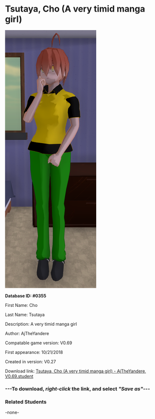 # Tsutaya, Cho (A very timid manga girl)

<img src="../../Files/Images/Tsutaya, Cho (A very timid manga girl).png" title="Tsutaya, Cho (A very timid manga girl) - AjTheYandere, V0.69">

**Database ID: #0355**

First Name: Cho

Last Name: Tsutaya

Description: A very timid manga girl

Author: AjTheYandere

Compatable game version: V0.69

First appearance: 10/21/2018

Created in version: V0.27

Download link: <a href="https://raw.githubusercontent.com/Arbiter1223/Daigaku-Gurashi-Custom-Students/master/Files/Student%20Files/Tsutaya%2C%20Cho%20(A%20very%20timid%20manga%20girl)%20-%20AjTheYandere%2C%20V0.69.student">Tsutaya, Cho (A very timid manga girl) - AjTheYandere, V0.69.student</a>

### ---**To download, _right-click_ the link, and select _"Save as"_**---

### Related Students

-none-
